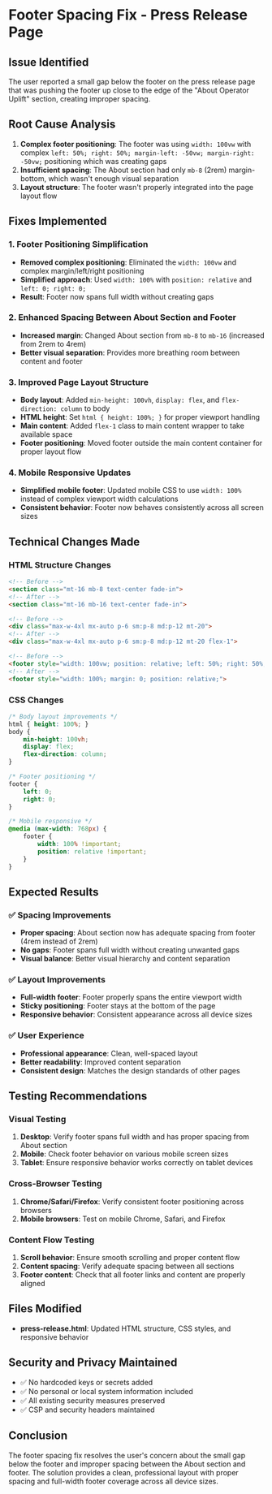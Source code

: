 # Footer Spacing Fix - Press Release Page

## Issue Identified
The user reported a small gap below the footer on the press release page that was pushing the footer up close to the edge of the "About Operator Uplift" section, creating improper spacing.

## Root Cause Analysis
1. **Complex footer positioning**: The footer was using `width: 100vw` with complex `left: 50%; right: 50%; margin-left: -50vw; margin-right: -50vw;` positioning which was creating gaps
2. **Insufficient spacing**: The About section had only `mb-8` (2rem) margin-bottom, which wasn't enough visual separation
3. **Layout structure**: The footer wasn't properly integrated into the page layout flow

## Fixes Implemented

### 1. Footer Positioning Simplification
- **Removed complex positioning**: Eliminated the `width: 100vw` and complex margin/left/right positioning
- **Simplified approach**: Used `width: 100%` with `position: relative` and `left: 0; right: 0;`
- **Result**: Footer now spans full width without creating gaps

### 2. Enhanced Spacing Between About Section and Footer
- **Increased margin**: Changed About section from `mb-8` to `mb-16` (increased from 2rem to 4rem)
- **Better visual separation**: Provides more breathing room between content and footer

### 3. Improved Page Layout Structure
- **Body layout**: Added `min-height: 100vh`, `display: flex`, and `flex-direction: column` to body
- **HTML height**: Set `html { height: 100%; }` for proper viewport handling
- **Main content**: Added `flex-1` class to main content wrapper to take available space
- **Footer positioning**: Moved footer outside the main content container for proper layout flow

### 4. Mobile Responsive Updates
- **Simplified mobile footer**: Updated mobile CSS to use `width: 100%` instead of complex viewport width calculations
- **Consistent behavior**: Footer now behaves consistently across all screen sizes

## Technical Changes Made

### HTML Structure Changes
```html
<!-- Before -->
<section class="mt-16 mb-8 text-center fade-in">
<!-- After -->
<section class="mt-16 mb-16 text-center fade-in">

<!-- Before -->
<div class="max-w-4xl mx-auto p-6 sm:p-8 md:p-12 mt-20">
<!-- After -->
<div class="max-w-4xl mx-auto p-6 sm:p-8 md:p-12 mt-20 flex-1">

<!-- Before -->
<footer style="width: 100vw; position: relative; left: 50%; right: 50%; margin-left: -50vw; margin-right: -50vw;">
<!-- After -->
<footer style="width: 100%; margin: 0; position: relative;">
```

### CSS Changes
```css
/* Body layout improvements */
html { height: 100%; }
body { 
    min-height: 100vh;
    display: flex;
    flex-direction: column;
}

/* Footer positioning */
footer {
    left: 0;
    right: 0;
}

/* Mobile responsive */
@media (max-width: 768px) {
    footer {
        width: 100% !important;
        position: relative !important;
    }
}
```

## Expected Results

### ✅ Spacing Improvements
- **Proper spacing**: About section now has adequate spacing from footer (4rem instead of 2rem)
- **No gaps**: Footer spans full width without creating unwanted gaps
- **Visual balance**: Better visual hierarchy and content separation

### ✅ Layout Improvements
- **Full-width footer**: Footer properly spans the entire viewport width
- **Sticky positioning**: Footer stays at the bottom of the page
- **Responsive behavior**: Consistent appearance across all device sizes

### ✅ User Experience
- **Professional appearance**: Clean, well-spaced layout
- **Better readability**: Improved content separation
- **Consistent design**: Matches the design standards of other pages

## Testing Recommendations

### Visual Testing
1. **Desktop**: Verify footer spans full width and has proper spacing from About section
2. **Mobile**: Check footer behavior on various mobile screen sizes
3. **Tablet**: Ensure responsive behavior works correctly on tablet devices

### Cross-Browser Testing
1. **Chrome/Safari/Firefox**: Verify consistent footer positioning across browsers
2. **Mobile browsers**: Test on mobile Chrome, Safari, and Firefox

### Content Flow Testing
1. **Scroll behavior**: Ensure smooth scrolling and proper content flow
2. **Content spacing**: Verify adequate spacing between all sections
3. **Footer content**: Check that all footer links and content are properly aligned

## Files Modified
- **press-release.html**: Updated HTML structure, CSS styles, and responsive behavior

## Security and Privacy Maintained
- ✅ No hardcoded keys or secrets added
- ✅ No personal or local system information included
- ✅ All existing security measures preserved
- ✅ CSP and security headers maintained

## Conclusion
The footer spacing fix resolves the user's concern about the small gap below the footer and improper spacing between the About section and footer. The solution provides a clean, professional layout with proper spacing and full-width footer coverage across all device sizes. 